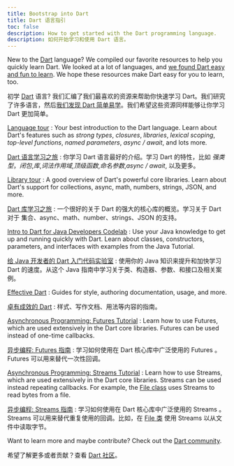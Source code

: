 ```yaml
---
title: Bootstrap into Dart
title: Dart 语言指引
toc: false
description: How to get started with the Dart programming language.
description: 如何开始学习和使用 Dart 语言。
---
```


New to the [Dart]({{site.dart-site}}) language?
We compiled our favorite resources to
help you quickly learn Dart.
We looked at a lot of languages, and [we found Dart easy
and fun to learn](/docs/resources/faq#why-did-flutter-choose-to-use-dart).
We hope these resources make Dart easy for you to learn, too.

初学 [Dart]({{site.dart-site}}) 语言? 我们汇编了我们最喜欢的资源来帮助你快速学习 Dart。我们研究了许多语言，然后[我们发现 Dart 简单易学](/docs/resources/faq#why-did-flutter-choose-to-use-dart)。我们希望这些资源同样能够让你学习 Dart 更加简单。

[Language tour]({{site.dart-site}}/guides/language/language-tour)
: Your best introduction to the Dart language. Learn about Dart's
  features such as _strong types_, _closures_, _libraries_, _lexical scoping_,
  _top-level functions_, _named parameters_, _async / await_, and lots more.
  
[Dart 语言学习之旅]({{site.dart-site}}/guides/language/language-tour)
: 你学习 Dart 语言最好的介绍。学习 Dart 的特性，比如 _强类型_，_闭包_,_库_,_词法作用域_,_顶级函数_,_命名参数_,_async / await_, 以及更多。

[Library tour]({{site.dart-site}}/guides/libraries/library-tour)
: A good overview of Dart's powerful core libraries. Learn about
  Dart's support for collections, async, math, numbers, strings, JSON, and more.

[Dart 库学习之旅]({{site.dart-site}}/guides/libraries/library-tour)
: 一个很好的关于 Dart 的强大的核心库的概览。学习关于 Dart 对于 集合、async、math、number、strings、JSON 的支持。

[Intro to Dart for Java Developers Codelab]({{site.codelabs}}/codelabs/from-java-to-dart)
: Use your Java knowledge to get up and running quickly with Dart. Learn about
  classes, constructors, parameters, and interfaces with examples from the Java
  Tutorial.

[给 Java 开发者的 Dart 入门代码实验室]({{site.codelabs}}/codelabs/from-java-to-dart)
: 使用你的 Java 知识来提升和加快学习 Dart 的速度。从这个 Java 指南中学习关于类、构造器、参数、和接口及相关案例。

[Effective Dart]({{site.dart-site}}/guides/language/effective-dart)
: Guides for style, authoring documentation, usage, and more.

[卓有成效的 Dart]({{site.dart-site}}/guides/language/effective-dart)
: 样式、写作文档、用法等内容的指南。

[Asynchronous Programming: Futures Tutorial]({{site.dart-site}}/tutorials/language/futures)
: Learn how to use Futures, which are used extensively in the Dart core
  libraries.  Futures can be used instead of one-time callbacks.

[异步编程: Futures 指南]({{site.dart-site}}/tutorials/language/futures)
: 学习如何使用在 Dart 核心库中广泛使用的 Futures 。Futures 可以用来替代一次性回调。

[Asynchronous Programming: Streams Tutorial]({{site.dart-site}}/docs/tutorials/streams)
: Learn how to use Streams, which are used extensively in the Dart core
  libraries. Streams can be used instead repeating callbacks.
  For example, the
  [File class]({{site.api}}/flutter/dart-io/File-class.html)
  uses Streams to read bytes from a file.

[异步编程: Streams 指南]({{site.dart-site}}/docs/tutorials/streams)
: 学习如何使用在 Dart 核心库中广泛使用的 Streams 。Streams 可以用来替代重复使用的回调。比如，在 [File 类]({{site.api}}/flutter/dart-io/File-class.html) 使用 Streams 以从文件中读取字节。

Want to learn more and maybe contribute? Check out the
[Dart community]({{site.dart-site}}/community).

希望了解更多或者贡献？查看 [Dart 社区]({{site.dart-site}}/community)。

